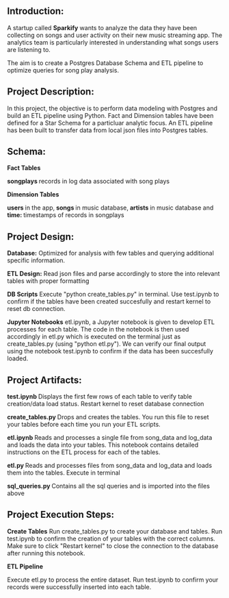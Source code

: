 <h2>Introduction:</h2>

A startup called <b>Sparkify</b> wants to analyze the data they have been collecting on songs and user activity on their new music streaming app. The analytics team is particularly interested in understanding what songs users are listening to.

The aim is to create a Postgres Database Schema and ETL pipeline to optimize queries for song play analysis.

<h2>Project Description:</h2>

In this project, the objective is to perform data modeling with Postgres and build an ETL pipeline using Python. Fact and Dimension tables have been defined for a Star Schema for a particluar analytic focus. An ETL pipeline has been built to transfer data from local json files into Postgres tables.

<h2>Schema:</h2>

<b>Fact Tables</b>

<b> songplays </b> records in log data associated with song plays

<b>Dimension Tables</b>

<b> users </b> in the app,<b> songs </b> in music database,<b> artists </b> in music database and <b> time: </b> timestamps of records in songplays

<h2>Project Design:</h2>

<b>Database:</b> 
Optimized for analysis with few tables and querying additional specific information.

<b>ETL Design:</b> 
Read json files and parse accordingly to store the into relevant tables with proper formatting

<b>DB Scripts</b>
Execute "python create_tables.py" in terminal. Use test.ipynb to confirm if the tables have been created succesfully and restart kernel to reset db connection.

<b>Jupyter Notebooks</b>
etl.ipynb, a Jupyter notebook is given to develop ETL processes for each table. The code in the notebook is then used accordingly in etl.py which is executed on the terminal just as create_tables.py (using "python etl.py"). We can verify our final output using the notebook test.ipynb to confirm if the data has been succesfully loaded.

<h2>Project Artifacts:</h2>

<b>test.ipynb </b>
Displays the first few rows of each table to verify table creation/data load status. Restart kernel to reset database connection

<b>create_tables.py </b>
Drops and creates the tables. You run this file to reset your tables before each time you run your ETL scripts.

<b>etl.ipynb </b>
Reads and processes a single file from song_data and log_data and loads the data into your tables. This notebook contains detailed instructions on the ETL process for each of the tables.

<b>etl.py </b>
Reads and processes files from song_data and log_data and loads them into the tables. Execute in terminal

<b>sql_queries.py </b>
Contains all the sql queries and is imported into the files above

<h2> Project Execution Steps:</h2>

<b>Create Tables</b>
   Run create_tables.py to create your database and tables.
   Run test.ipynb to confirm the creation of your tables with the correct columns. Make sure to click "Restart kernel" to close the connection to the database after running this notebook.

<b>ETL Pipeline</b>

Execute etl.py to process the entire dataset. Run test.ipynb to confirm your records were successfully inserted into each table.
